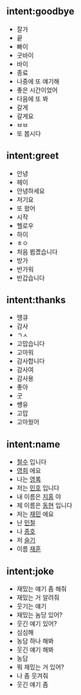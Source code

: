 ## intent:goodbye 
- 잘가
- 끝
- 빠이
- 굿바이
- 바이
- 종료
- 나중에 또 얘기해
- 좋은 시간이었어
- 다음에 또 봐
- 갈게
- 갈게요
- ㅂㅂ
- 또 봅시다

## intent:greet
- 안녕
- 헤이
- 안녕하세요
- 저기요
- 또 왔어
- 시작
- 헬로우
- 하이
- ㅎㅇ
- 처음 뵙곘습니다
- 방가
- 반가워
- 반갑습니다

## intent:thanks
- 떙큐
- 감사
- ㄱㅅ
- 고맙습니다
- 고마워
- 감사합니다
- 감사여
- 감사용
- 좋아
- 굿
- 썡유
- 고맙
- 고마웠어



## intent:name
- [철수](name) 입니다
- [영희](name) 에요
- 나는 [영록](name)
- 저는 [민호](name) 입니다
- 내 이름은 [지홍](name) 야
- 제 이름은 [동현](name) 입니다
- 저는 [재민](name) 에요
- 난 [민철](name)
- 나 [종호](name)
- 저 [슬기](name)
- 이름 [재훈](name)



## intent:joke
- 재밌는 얘기 좀 해줘
- 재밌는 거 알려줘
- 웃기는 얘기
- 재밌는 놈당 있어?
- 웃긴 얘기 있어?
- 심심해
- 농담 하나 해봐
- 웃긴 얘기 해봐
- 농담
- 뭐 재밌는 거 있어?
- 나 좀 웃겨줘
- 웃긴 얘기 좀


